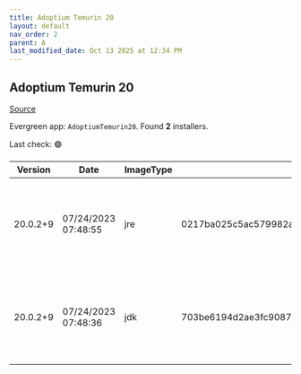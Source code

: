 ```yaml
---
title: Adoptium Temurin 20
layout: default
nav_order: 2
parent: A
last_modified_date: Oct 13 2025 at 12:34 PM
---
```


## Adoptium Temurin 20

[Source](https://adoptium.net/)

Evergreen app: `AdoptiumTemurin20`. Found **2** installers.

Last check: 🟢

| Version  | Date                | ImageType | Checksum                                                         | Size      | Architecture | Type | URI                                                                                                                                                                                                                                                                |
| -------- | ------------------- | --------- | ---------------------------------------------------------------- | --------- | ------------ | ---- | ------------------------------------------------------------------------------------------------------------------------------------------------------------------------------------------------------------------------------------------------------------------ |
| 20.0.2+9 | 07/24/2023 07:48:55 | jre       | 0217ba025c5ac579982a80791d4637e2b4b6afb14de522fff2b818d0203d4cea | 32972800  | x64          | msi  | [https://github.com/adoptium/temurin20-binaries/releases/download/jdk-20.0.2%2B9/OpenJDK20U-jre_x64_windows_hotspot_20.0.2_9.msi](https://github.com/adoptium/temurin20-binaries/releases/download/jdk-20.0.2%2B9/OpenJDK20U-jre_x64_windows_hotspot_20.0.2_9.msi) |
| 20.0.2+9 | 07/24/2023 07:48:36 | jdk       | 703be6194d2ae3fc90870497417e22a72ba9a65995aa84b63bca4f4e1fb8395a | 174718976 | x64          | msi  | [https://github.com/adoptium/temurin20-binaries/releases/download/jdk-20.0.2%2B9/OpenJDK20U-jdk_x64_windows_hotspot_20.0.2_9.msi](https://github.com/adoptium/temurin20-binaries/releases/download/jdk-20.0.2%2B9/OpenJDK20U-jdk_x64_windows_hotspot_20.0.2_9.msi) |
